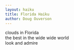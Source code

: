 ```yaml
---
layout: haiku
title: Florida Haiku
author: Doug Ouverson
---
```

clouds in Florida <br>
the best in the wide wide world <br>
look and admire <br>
